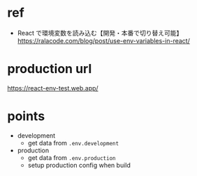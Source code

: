 # ref

- React で環境変数を読み込む【開発・本番で切り替え可能】
  https://ralacode.com/blog/post/use-env-variables-in-react/

# production url

https://react-env-test.web.app/

# points

- development
  - get data from `.env.development`
- production
  - get data from `.env.production`
  - setup production config when build
